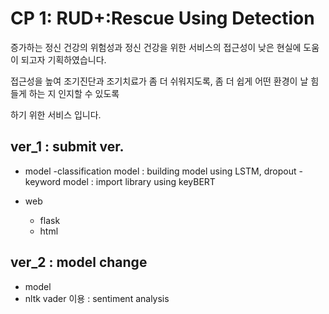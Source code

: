 # CP 1: RUD+:Rescue Using Detection

증가하는 정신 건강의 위험성과 정신 건강을 위한 서비스의 접근성이 낮은 현실에 도움이 되고자 기획하였습니다.

접근성을 높여 조기진단과 조기치료가 좀 더 쉬워지도록, 좀 더 쉽게 어떤 환경이 날 힘들게 하는 지 인지할 수 있도록

하기 위한 서비스 입니다.

## ver_1 : submit ver.
- model 
  -classification model : building model using LSTM, dropout
  -keyword model : import library using keyBERT
 
- web
  - flask
  - html

## ver_2 : model change
 - model
  - nltk vader 이용 : sentiment analysis 
